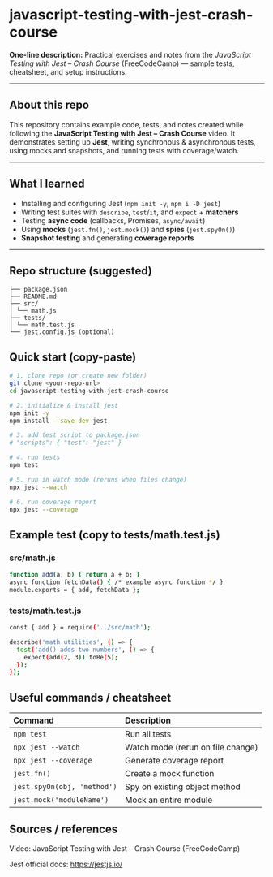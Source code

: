 # javascript-testing-with-jest-crash-course

**One-line description:** Practical exercises and notes from the *JavaScript Testing with Jest – Crash Course* (FreeCodeCamp) — sample tests, cheatsheet, and setup instructions.

---

## About this repo
This repository contains example code, tests, and notes created while following the **JavaScript Testing with Jest – Crash Course** video. It demonstrates setting up **Jest**, writing synchronous & asynchronous tests, using mocks and snapshots, and running tests with coverage/watch.

---

## What I learned
- Installing and configuring Jest (`npm init -y`, `npm i -D jest`)
- Writing test suites with `describe`, `test`/`it`, and `expect` + **matchers**
- Testing **async code** (callbacks, Promises, `async/await`)
- Using **mocks** (`jest.fn()`, `jest.mock()`) and **spies** (`jest.spyOn()`)
- **Snapshot testing** and generating **coverage reports**

---

## Repo structure (suggested)
```
├── package.json
├── README.md
├── src/
│ └── math.js
├── tests/
│ └── math.test.js
└── jest.config.js (optional)
```

## Quick start (copy-paste)
```bash
# 1. clone repo (or create new folder)
git clone <your-repo-url>
cd javascript-testing-with-jest-crash-course

# 2. initialize & install jest
npm init -y
npm install --save-dev jest

# 3. add test script to package.json
# "scripts": { "test": "jest" }

# 4. run tests
npm test

# 5. run in watch mode (reruns when files change)
npx jest --watch

# 6. run coverage report
npx jest --coverage
```

## Example test (copy to __tests__/math.test.js)
### src/math.js
```bash
function add(a, b) { return a + b; }
async function fetchData() { /* example async function */ }
module.exports = { add, fetchData };
```

### __tests__/math.test.js
```bash
const { add } = require('../src/math');

describe('math utilities', () => {
  test('add() adds two numbers', () => {
    expect(add(2, 3)).toBe(5);
  });
});
```

## Useful commands / cheatsheet
| Command                     | Description                       |
| :-------------------------- | :-------------------------------- |
| `npm test`                  | Run all tests                     |
| `npx jest --watch`          | Watch mode (rerun on file change) |
| `npx jest --coverage`       | Generate coverage report          |
| `jest.fn()`                 | Create a mock function            |
| `jest.spyOn(obj, 'method')` | Spy on existing object method     |
| `jest.mock('moduleName')`   | Mock an entire module             |


## Sources / references
Video: JavaScript Testing with Jest – Crash Course
 (FreeCodeCamp)

Jest official docs: https://jestjs.io/

